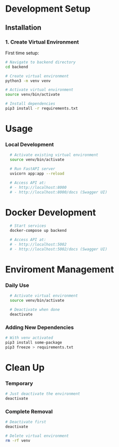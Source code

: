 # Development Setup

## Installation

### 1. Create Virtual Environment
First time setup:
```bash
# Navigate to backend directory
cd backend

# Create virtual environment
python3 -m venv venv

# Activate virtual environment
source venv/bin/activate

# Install dependencies
pip3 install -r requirements.txt
```

# Usage

### Local Development
```bash
  # Activate existing virtual environment
  source venv/bin/activate

  # Run FastAPI server
  uvicorn app:app --reload

  # Access API at:
  # - http://localhost:8000
  # - http://localhost:8000/docs (Swagger UI)
```

# Docker Development
```bash
  # Start services
  docker-compose up backend

  # Access API at:
  # - http://localhost:5002
  # - http://localhost:5002/docs (Swagger UI)
```

# Enviroment Management

### Daily Use
```bash
  # Activate virtual environment
  source venv/bin/activate

  # Deactivate when done
  deactivate
```

### Adding New Dependencies
```bash
# With venv activated
pip3 install some-package
pip3 freeze > requirements.txt
```

# Clean Up
### Temporary
```bash
# Just deactivate the environment
deactivate
```

### Complete Removal
```bash
# Deactivate first
deactivate

# Delete virtual environment
rm -rf venv
```
